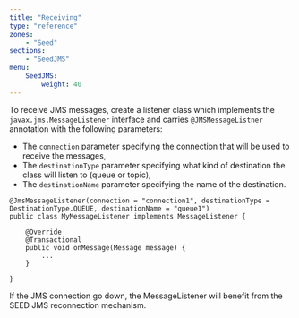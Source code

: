 ```yaml
---
title: "Receiving"
type: "reference"
zones:
    - "Seed"
sections:
    - "SeedJMS"
menu:
    SeedJMS:
        weight: 40
---
```


To receive JMS messages, create a listener class which implements the `javax.jms.MessageListener` interface and carries `@JMSMessageListner` annotation with the following parameters:

* The `connection` parameter specifying the connection that will be used to receive the messages,
* The `destinationType` parameter specifying what kind of destination the class will listen to (queue or topic),
* The `destinationName` parameter specifying the name of the destination.

```
@JmsMessageListener(connection = "connection1", destinationType = DestinationType.QUEUE, destinationName = "queue1")
public class MyMessageListener implements MessageListener {

    @Override
    @Transactional
    public void onMessage(Message message) {
        ...
    }

}
```

<div class="callout callout-info">
If the JMS connection go down, the MessageListener will benefit from the SEED JMS reconnection mechanism.
</div>
